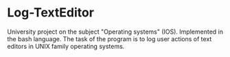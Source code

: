 # Log-TextEditor
University project on the subject "Operating systems" (IOS). Implemented in the bash language. The task of the program is to log user actions of text editors in UNIX family operating systems.
